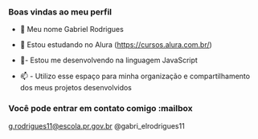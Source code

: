 ### Boas vindas ao meu perfil 

- 👋 Meu nome Gabriel Rodrigues
  
- 🌱 Estou estudando no Alura (https://cursos.alura.com.br/)
- 💞️- Estou me desenvolvendo na linguagem JavaScript
- 📫 - Utilizo esse espaço para minha organização e compartilhamento dos meus projetos desenvolvidos

### Você pode entrar em contato comigo :mailbox
g.rodrigues11@escola.pr.gov.br
@gabri_elrodrigues11
